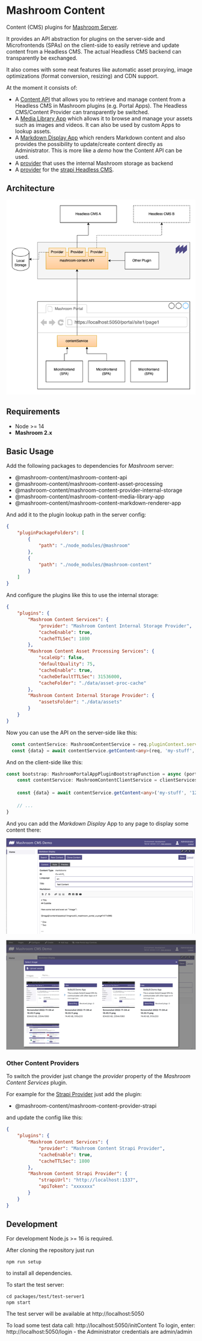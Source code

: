 # Mashroom Content

Content (CMS) plugins for [Mashroom Server](https://www.mashroom-server.com).

It provides an API abstraction for plugins on the server-side and Microfrontends (SPAs) on the client-side to easily retrieve and
update content from a Headless CMS. The actual Headless CMS backend can transparently be exchanged.

It also comes with some neat features like automatic asset proxying, image optimizations (format conversion, resizing)
and CDN support.

At the moment it consists of:

 * A [Content API](packages/mashroom-content-api/README.md) that allows you to retrieve and manage content from a Headless CMS
   in Mashroom plugins (e.g. Portal Apps). The Headless CMS/Content Provider can transparently be switched.
 * A [Media Library App](packages/mashroom-content-media-library-app/README.md)
   which allows it to browse and manage your assets such as images and videos.
   It can also be used by custom Apps to lookup assets.
 * A [Markdown Display App](packages/mashroom-content-markdown-renderer-app/README.md) which renders Markdown content
   and also provides the possibility to update/create content directly as Administrator.
   This is more like a *demo* how the Content API can be used.
 * A [provider](packages/mashroom-content-provider-internal-storage/README.md) that uses the internal Mashroom storage as backend
 * A [provider](packages/mashroom-content-provider-strapi/README.md) for the [strapi Headless CMS](https://strapi.io).

## Architecture

![Mashroom Content Architecture](architecture.png)

## Requirements

 * Node >= 14
 * **Mashroom 2.x**

## Basic Usage

Add the following packages to dependencies for _Mashroom_ server:

 * @mashroom-content/mashroom-content-api
 * @mashroom-content/mashroom-content-asset-processing
 * @mashroom-content/mashroom-content-provider-internal-storage
 * @mashroom-content/mashroom-content-media-library-app
 * @mashroom-content/mashroom-content-markdown-renderer-app

And add it to the plugin lookup path in the server config:

```json
{
    "pluginPackageFolders": [
        {
            "path": "./node_modules/@mashroom"
        },
        {
            "path": "./node_modules/@mashroom-content"
        }
    ]
}
```

And configure the plugins like this to use the internal storage:

```json
{
    "plugins": {
        "Mashroom Content Services": {
            "provider": "Mashroom Content Internal Storage Provider",
            "cacheEnable": true,
            "cacheTTLSec": 1800
        },
        "Mashroom Content Asset Processing Services": {
            "scaleUp": false,
            "defaultQuality": 75,
            "cacheEnable": true,
            "cacheDefaultTTLSec": 31536000,
            "cacheFolder": "./data/asset-proc-cache"
        },
        "Mashroom Content Internal Storage Provider": {
            "assetsFolder": "./data/assets"
        }
    }
}
```

Now you can use the API on the server-side like this:

```typescript
  const contentService: MashroomContentService = req.pluginContext.services.content.service;
  const {data} = await contentService.getContent<any>(req, 'my-stuff', '1234567');
```

And on the client-side like this:

```typescript
const bootstrap: MashroomPortalAppPluginBootstrapFunction = async (portalAppHostElement, portalAppSetup, clientServices) => {
    const contentService: MashroomContentClientService = clientServices.contentService;

    const {data} = await contentService.getContent<any>('my-stuff', '1234567');

    // ...
}
```

And you can add the *Markdown Display* App to any page to display some content there:

![Markdown Display](markdown-display-app.png)

![Media Library](media-library-app.png)

### Other Content Providers

To switch the provider just change the *provider* property of the *Mashroom Content Services* plugin.

For example for the [Strapi Provider](packages/mashroom-content-provider-strapi/README.md) just add the plugin:

 * @mashroom-content/mashroom-content-provider-strapi

and update the config like this:

```json
{
    "plugins": {
        "Mashroom Content Services": {
            "provider": "Mashroom Content Strapi Provider",
            "cacheEnable": true,
            "cacheTTLSec": 1800
        },
        "Mashroom Content Strapi Provider": {
            "strapiUrl": "http://localhost:1337",
            "apiToken": "xxxxxxx"
        }
    }
}
```

## Development

For development Node.js >= 16 is required.

After cloning the repository just run

    npm run setup

to install all dependencies.

To start the test server:

    cd packages/test/test-server1
    npm start

The test server will be available at http://localhost:5050

To load some test data call: http://localhost:5050/initContent
To login, enter: http://localhost:5050/login - the Administrator credentials are admin/admin


